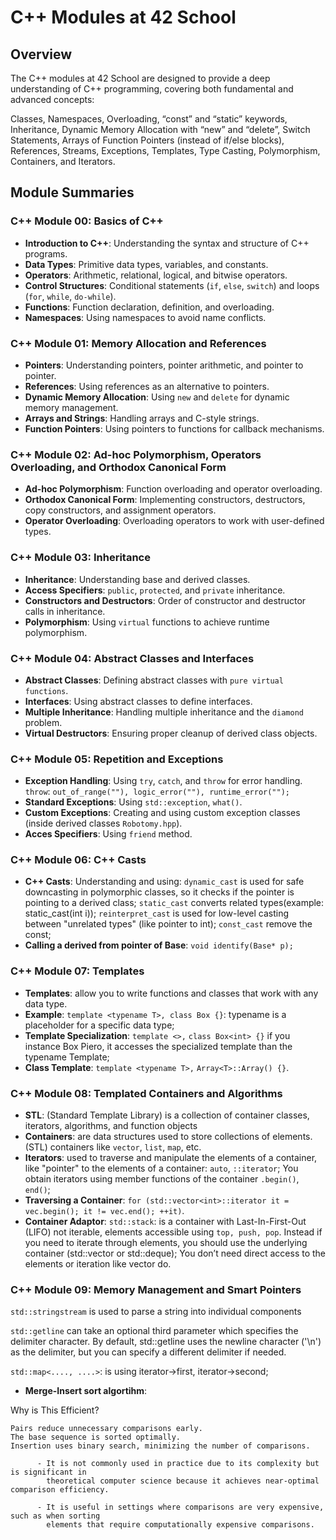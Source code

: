 # C++ Modules at 42 School

## Overview

The C++ modules at 42 School are designed to provide a deep understanding of C++ programming, covering both fundamental and advanced concepts:

Classes, Namespaces, Overloading, “const” and “static” keywords, Inheritance, Dynamic Memory Allocation with “new” and “delete”, Switch Statements, Arrays of Function Pointers (instead of if/else blocks), References, Streams, Exceptions, Templates, Type Casting, Polymorphism, Containers, and Iterators.

## Module Summaries

### C++ Module 00: Basics of C++

- **Introduction to C++**: Understanding the syntax and structure of C++ programs.
- **Data Types**: Primitive data types, variables, and constants.
- **Operators**: Arithmetic, relational, logical, and bitwise operators.
- **Control Structures**: Conditional statements (`if`, `else`, `switch`) and loops (`for`, `while`, `do-while`).
- **Functions**: Function declaration, definition, and overloading.
- **Namespaces**: Using namespaces to avoid name conflicts.

### C++ Module 01: Memory Allocation and References

- **Pointers**: Understanding pointers, pointer arithmetic, and pointer to pointer.
- **References**: Using references as an alternative to pointers.
- **Dynamic Memory Allocation**: Using `new` and `delete` for dynamic memory management.
- **Arrays and Strings**: Handling arrays and C-style strings.
- **Function Pointers**: Using pointers to functions for callback mechanisms.

### C++ Module 02: Ad-hoc Polymorphism, Operators Overloading, and Orthodox Canonical Form

- **Ad-hoc Polymorphism**: Function overloading and operator overloading.
- **Orthodox Canonical Form**: Implementing constructors, destructors, copy constructors, and assignment operators.
- **Operator Overloading**: Overloading operators to work with user-defined types.

### C++ Module 03: Inheritance

- **Inheritance**: Understanding base and derived classes.
- **Access Specifiers**: `public`, `protected`, and `private` inheritance.
- **Constructors and Destructors**: Order of constructor and destructor calls in inheritance.
- **Polymorphism**: Using `virtual` functions to achieve runtime polymorphism.

### C++ Module 04: Abstract Classes and Interfaces

- **Abstract Classes**: Defining abstract classes with `pure virtual functions`.
- **Interfaces**: Using abstract classes to define interfaces.
- **Multiple Inheritance**: Handling multiple inheritance and the `diamond` problem.
- **Virtual Destructors**: Ensuring proper cleanup of derived class objects.

### C++ Module 05: Repetition and Exceptions

- **Exception Handling**: Using `try`, `catch`, and `throw` for error handling.
                        `throw`: `out_of_range(""), logic_error(""), runtime_error("");`
- **Standard Exceptions**: Using `std::exception`, `what()`.
- **Custom Exceptions**: Creating and using custom exception classes (inside derived classes `Robotomy.hpp`).
- **Acces Specifiers**: Using `friend` method.

### C++ Module 06: C++ Casts

- **C++ Casts**: Understanding and using:
`dynamic_cast` is used for safe downcasting in polymorphic classes, so it checks if the pointer is pointing to a derived class;
`static_cast` converts related types(example: static_cast<float>(int i));
`reinterpret_cast` is used for low-level casting between "unrelated types" (like pointer to int);
`const_cast` remove the const;
- **Calling a derived from pointer of Base**: `void identify(Base* p);`

### C++ Module 07: Templates

- **Templates**: allow you to write functions and classes that work with any data type.
- **Example**: `template <typename T>, class Box {}`: typename is a placeholder for a specific data type;
- **Template Specialization**: `template <>,`
                                `class Box<int> {}`
                              if you instance Box<int> Piero, it accesses the specialized template than the typename Template;
- **Class Template**: `template <typename T>,`
                        `Array<T>::Array() {}`.

### C++ Module 08: Templated Containers and Algorithms

- **STL**: (Standard Template Library) is a collection of container classes, iterators, algorithms, and function objects
- **Containers**: are data structures used to store collections of elements. (STL) containers like `vector`, `list`, `map`, etc.
- **Iterators**: used to traverse and manipulate the elements of a container, like "pointer" to the elements of a container: `auto`, `::iterator`;
You obtain iterators using member functions of the container `.begin()`, `end()`;
- **Traversing a Container**: `for (std::vector<int>::iterator it = vec.begin(); it != vec.end(); ++it)`.
- **Container Adaptor**:  `std::stack`:  is a container with Last-In-First-Out (LIFO) not iterable, elements accessible using `top, push, pop`. Instead if you need to iterate through elements, you should use the underlying container (std::vector or std::deque);
You don’t need direct access to the elements or iteration like vector do.

### C++ Module 09: Memory Management and Smart Pointers

`std::stringstream` is used to parse a string into individual components

`std::getline` can take an optional third parameter which specifies the delimiter character. By default, std::getline uses the newline character ('\n') as the delimiter, but you can specify a different delimiter if needed.

`std::map<...., ....>`: is using iterator->first, iterator->second;

- **Merge-Insert sort algortihm**:

Why is This Efficient?

    Pairs reduce unnecessary comparisons early.
    The base sequence is sorted optimally.
    Insertion uses binary search, minimizing the number of comparisons.
    
          - It is not commonly used in practice due to its complexity but is significant in 
            theoretical computer science because it achieves near-optimal comparison efficiency.

          - It is useful in settings where comparisons are very expensive, such as when sorting 
            elements that require computationally expensive comparisons.
    